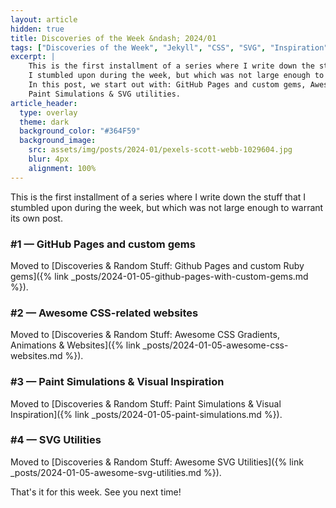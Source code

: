 ```yaml
---
layout: article
hidden: true
title: Discoveries of the Week &ndash; 2024/01
tags: ["Discoveries of the Week", "Jekyll", "CSS", "SVG", "Inspiration"]
excerpt: |
    This is the first installment of a series where I write down the stuff that
    I stumbled upon during the week, but which was not large enough to warrant its own post.
    In this post, we start out with: GitHub Pages and custom gems, Awesome CSS-related websites,
    Paint Simulations & SVG utilities.
article_header:
  type: overlay
  theme: dark
  background_color: "#364F59"
  background_image:
    src: assets/img/posts/2024-01/pexels-scott-webb-1029604.jpg
    blur: 4px
    alignment: 100%
---
```


This is the first installment of a series where I write down the stuff that
I stumbled upon during the week, but which was not large enough to warrant its own post.

### #1 &mdash; GitHub Pages and custom gems
Moved to [Discoveries & Random Stuff: Github Pages and custom Ruby gems]({% link _posts/2024-01-05-github-pages-with-custom-gems.md %}).

### #2 &mdash; Awesome CSS-related websites
Moved to [Discoveries & Random Stuff: Awesome CSS Gradients, Animations & Websites]({% link _posts/2024-01-05-awesome-css-websites.md %}).

### #3 &mdash; Paint Simulations & Visual Inspiration
Moved to [Discoveries & Random Stuff: Paint Simulations & Visual Inspiration]({% link _posts/2024-01-05-paint-simulations.md %}).

### #4 &mdash; SVG Utilities
Moved to [Discoveries & Random Stuff: Awesome SVG Utilities]({% link _posts/2024-01-05-awesome-svg-utilities.md %}).

That's it for this week. See you next time!
